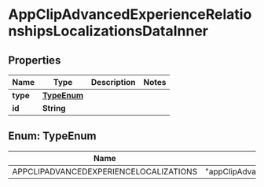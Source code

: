 

# AppClipAdvancedExperienceRelationshipsLocalizationsDataInner


## Properties

| Name | Type | Description | Notes |
|------------ | ------------- | ------------- | -------------|
|**type** | [**TypeEnum**](#TypeEnum) |  |  |
|**id** | **String** |  |  |



## Enum: TypeEnum

| Name | Value |
|---- | -----|
| APPCLIPADVANCEDEXPERIENCELOCALIZATIONS | &quot;appClipAdvancedExperienceLocalizations&quot; |



